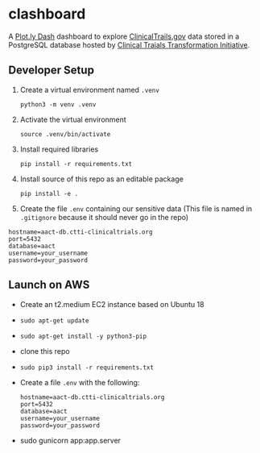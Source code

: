
# clashboard

A [Plot.ly Dash](https://dash.plot.ly/) dashboard  to explore [ClinicalTrails.gov](https://clinicaltrials.gov/) data 
stored in a PostgreSQL database hosted by 
[Clinical Traials Transformation Initiative](https://aact.ctti-clinicaltrials.org/).


## Developer Setup

1. Create a virtual environment named `.venv`

    `python3 -m venv .venv`

2. Activate the virtual environment

    `source .venv/bin/activate`
    
3. Install required libraries

    `pip install -r requirements.txt`
    
4. Install source of this repo as an editable package

    `pip install -e .`
    
5. Create the file `.env` containing our sensitive data (This file is named in
   `.gitignore` because it should never go in the repo)

  ```
  hostname=aact-db.ctti-clinicaltrials.org
  port=5432
  database=aact
  username=your_username
  password=your_password

  ```   

## Launch on AWS

* Create an t2.medium EC2 instance based on Ubuntu 18
* `sudo apt-get update`
* `sudo apt-get install -y python3-pip`
* clone this repo
* `sudo pip3 install -r requirements.txt`
* Create a file `.env` with the following:

  ```
  hostname=aact-db.ctti-clinicaltrials.org
  port=5432
  database=aact
  username=your_username
  password=your_password

  ```
* sudo gunicorn app:app.server

